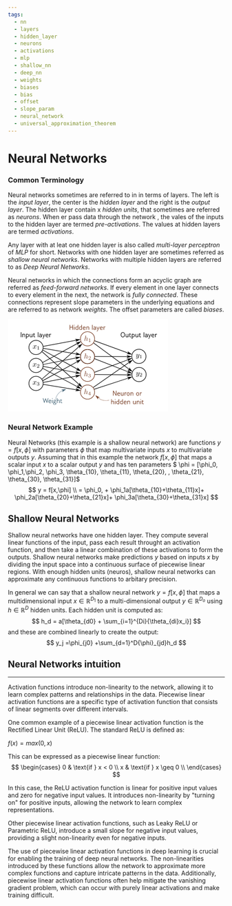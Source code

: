```yaml
---
tags:
  - nn
  - layers
  - hidden_layer
  - neurons
  - activations
  - mlp
  - shallow_nn
  - deep_nn
  - weights
  - biases
  - bias
  - offset
  - slope_param
  - neural_network
  - universal_approximation_theorem
---
```

# Neural Networks

### Common Terminology 

Neural networks sometimes are referred to in in terms of layers. The left is the *input layer*, the center is the *hidden layer* and the right is the *output layer*. The hidden layer contain x *hidden units*, that sometimes are referred as *neurons*.
When er pass data through the network , the vales of the inputs to the hidden layer are termed *pre-activations*. The values at hidden layers are termed *activations*. 

Any layer with at leat one hidden layer is also called *multi-layer perceptron* of *MLP* for short. Networks with one hidden layer are sometimes referred as *shallow neural networks*. Networks with multiple hidden layers are referred to as *Deep Neural Networks*. 

Neural networks in which the connections form an acyclic graph are referred as *feed-forward networks*. 
If every element in one layer connects to every element in the next, the network is *fully connected*. These connections represent slope parameters in the underlying equations and are referred to as network *weights*. The offset parameters are called *biases*. 

![image-20240121112330022](../../%F0%9F%96%BC%EF%B8%8F%20images/image-20240121112330022.png)

### Neural Network Example

Neural Networks (this example is a shallow neural network) are functions $y=f[x,\phi]$ with parameters $\phi$ that map multivariate inputs $x$ to multivariate outputs $y$. 
Assuming that in this example the network $f[x, \phi]$ that maps a scalar input $x$ to a scalar output $y$ and has ten parameters $ \phi = [\phi_0, \phi_1,\phi_2, \phi_3, \theta_{10}, \theta_{11}, \theta_{20}, , \theta_{21}, \theta_{30}, \theta_{31}]$​ 
$$
y = f[x,\phi] \\
= \phi_0, + \phi_1a[\theta_{10}+\theta_{11}x]+ \phi_2a[\theta_{20}+\theta_{21}x]+ \phi_3a[\theta_{30}+\theta_{31}x]
$$


## Shallow Neural Networks

Shallow neural networks have one hidden layer. They compute several linear functions of the input, pass each result throught an activation function, and then take a linear combination of these activations to form the outputs. Shallow neural networks make predictions $y$ based on inputs $x$ by dividing the input space into a continuous surface of piecewise linear regions. With enough hidden units (neuros), shallow neural networks can approximate any continuous functions to arbitary precision. 

In general we can say that a shallow neural network $y=f[x, \phi]$ that maps a multidimensional input $x \in \mathbb{R}^{D_1}$ to a multi-dimensional output $y \in \mathbb{R}^{D_o}$ using $h \in \mathbb{R}^D$  hidden units. Each hidden unit is computed as:
$$
h_d = a[\theta_{d0} + \sum_{i=1}^{Di}{\theta_{di}x_i}]
$$
and these are combined linearly to create the output:
$$
y_j =\phi_{j0} +\sum_{d=1}^D{\phi}_{jd}h_d
$$

## Neural Networks intuition

----

Activation functions introduce non-linearity to the network, allowing it to learn complex patterns and relationships in the data. Piecewise  linear activation functions are a specific type of activation function  that consists of linear segments over different intervals.

One common example of a piecewise linear activation function is the Rectified Linear Unit (ReLU). The standard ReLU is defined as:

$f(x)=max⁡(0,x)$

This can be expressed as a piecewise linear function:
$$
\begin{cases}
0 & \text{if } x < 0 \\
x & \text{if } x \geq 0 \\
\end{cases}
$$


In this case, the ReLU activation function is linear for positive input values and zero for negative input values. It introduces non-linearity by "turning on" for positive inputs, allowing the network to learn complex representations.

Other piecewise linear activation functions, such as Leaky ReLU or Parametric ReLU, introduce a small slope for negative input values, providing a slight non-linearity even for negative inputs.

The use of piecewise linear activation functions in deep learning is crucial for enabling the training of deep neural networks. The non-linearities introduced by these functions allow the network to approximate more complex functions and capture intricate patterns in the data. Additionally, piecewise linear activation functions often help mitigate the vanishing gradient problem, which can occur with purely linear activations and make training difficult.
